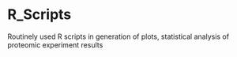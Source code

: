 # R_Scripts
Routinely used R scripts in generation of plots, statistical analysis of proteomic experiment results
